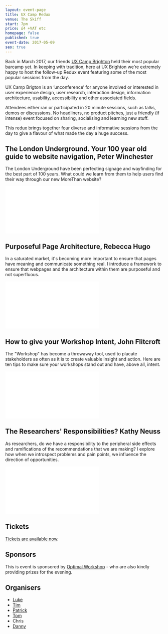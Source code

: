 ```yaml
---
layout: event-page
title: UX Camp Redux
venue: The Skiff
start: 7pm
price: £4 +VAT etc
homepage: false
published: true
event-date: 2017-05-09
seo: true
---
```


Back in March 2017, our friends [UX Camp Brighton](https://www.uxcampbrighton.org/) held their most popular barcamp yet. In keeping with tradition, here at UX Brighton we’re extremely happy to host the follow-up Redux event featuring some of the most popular sessions from the day.

UX Camp Brigton is an ‘unconference’ for anyone involved or interested in user experience design, user research, interaction design, information architecture, usability, accessibility and other associated fields.

Attendees either ran or participated in 20 minute sessions, such as talks, demos or discussions. No headliners, no product pitches, just a friendly (if intense) event focused on sharing, socialising and learning new stuff.

This redux brings together four diverse and informative sessions from the day to give a flavour of what made the day a huge success.

## The London Underground. Your 100 year old guide to website navigation, Peter Winchester

The London Underground have been perfecting signage and wayfinding for the best part of 100 years. What could we learn from them to help users find their way through our new MoreThan website?

<div class="responsive-height-limiter"><div class="embed-container vga"><iframe src="//www.slideshare.net/slideshow/embed_code/key/1Lq7JhTGuxgTKg" frameborder="0" scrolling="no" allowfullscreen></iframe></div></div>

## Purposeful Page Architecture, Rebecca Hugo

In a saturated market, it's becoming more important to ensure that pages have meaning and communicate something real. I introduce a framework to ensure that webpages and the architecture within them are purposeful and not superfluous.

<div class="responsive-height-limiter"><div class="embed-container vga"><iframe src="//www.slideshare.net/slideshow/embed_code/key/zBar9aSDSVgMxD" frameborder="0" scrolling="no" allowfullscreen></iframe></div></div>

## How to give your Workshop Intent, John Flitcroft

The "Workshop" has become a throwaway tool, used to placate stakeholders as often as it is to create valuable insight and action. Here are ten tips to make sure your workshops stand out and have, above all, intent.

<div class="responsive-height-limiter"><div class="embed-container vga"><iframe src="//www.slideshare.net/slideshow/embed_code/key/3NYyabTD8bl3V8" frameborder="0" scrolling="no" allowfullscreen></iframe></div></div>

## The Researchers' Responsibilities? Kathy Neuss

As researchers, do we have a responsibility to the peripheral side effects and ramifications of the recommendations that we are making? I explore how when we introspect problems and pain points, we influence the direction of opportunities.

<div class="responsive-height-limiter"><div class="embed-container vga"><iframe src="//www.slideshare.net/slideshow/embed_code/key/sA5cTkMhIK6iXy" frameborder="0" scrolling="no" allowfullscreen></iframe></div></div>

## Tickets

<a href="https://www.eventbrite.co.uk/e/ux-camp-brighton-2017-redux-tickets-33938435775">Tickets are available now</a>.

## Sponsors

This is event is sponsored by <a href="https://www.optimalworkshop.com/">Optimal Workshop</a> - who are also kindly providing prizes for the evening.

## Organisers

- <a href="https://uxbri.org/about/#luke">Luke</a>
- <a href="https://uxbri.org/about/#tim">Tim</a>
- <a href="https://uxbri.org/about/#patrick">Patrick</a>
- <a href="https://uxbri.org/about/#tom">Tom</a>
- Chris
- <a href="https://uxbri.org/about/#danny">Danny</a>

